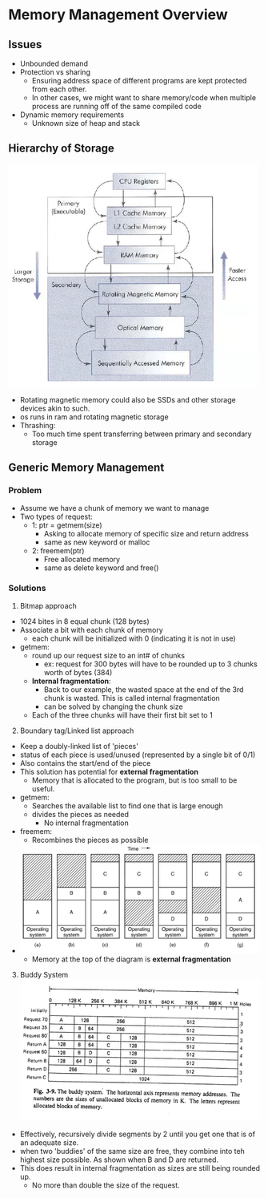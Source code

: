 # Memory Management Overview

## Issues

- Unbounded demand
- Protection vs sharing
  - Ensuring address space of different programs are kept protected from each other.
  - In other cases, we might want to share memory/code when multiple process are running off of the same compiled code
- Dynamic memory requirements
  - Unknown size of heap and stack

## Hierarchy of Storage
![example](img/4/storagehierarchy.png)

- Rotating magnetic memory could also be SSDs and other storage devices akin to such.
- os runs in ram and rotating magnetic storage
- Thrashing:
  - Too much time spent transferring between primary and secondary storage

## Generic Memory Management

### Problem

- Assume we have a chunk of memory we want to manage
- Two types of request:
  - 1: ptr = getmem(size)
    - Asking to allocate memory of specific size and return address
    - same as new keyword or malloc
  - 2: freemem(ptr)
    - Free allocated memory
    - same as delete keyword and free()

### Solutions

1) Bitmap approach
- 1024 bites in 8 equal chunk (128 bytes)
- Associate a bit with each chunk of memory
  - each chunk will be initialized with 0 (indicating it is not in use)
- getmem:
  - round up our request size to an int# of chunks
    - ex: request for 300 bytes will have to be rounded up to 3 chunks worth of bytes (384)
  - **Internal fragmentation**:
    - Back to our example, the wasted space at the end of the 3rd chunk is wasted. This is called internal fragmentation
    - can be solved by changing the chunk size
  - Each of the three chunks will have their first bit set to 1

2) Boundary tag/Linked list approach
- Keep a doubly-linked list of 'pieces'
- status of each piece is used/unused (represented by a single bit of 0/1)
- Also contains the start/end of the piece
- This solution has potential for **external fragmentation**
  - Memory that is allocated to the program, but is too small to be useful.
- getmem:
  - Searches the available list to find one that is large enough
  - divides the pieces as needed 
    - No internal fragmentation 
- freemem:
  - Recombines the pieces as possible
- ![visual example](img/4/boundarytag.png)
  - Memory at the top of the diagram is **external fragmentation**

3) Buddy System
![alt text](img/4/buddysys.png)
- Effectively, recursively divide segments by 2 until you get one that is of an adequate size.
- when two 'buddies' of the same size are free, they combine into teh highest size possible. As shown when B and D are returned.
- This does result in internal fragmentation as sizes are still being rounded up.
  - No more than double the size of the request.